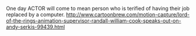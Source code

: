 One day ACTOR will come to mean person who is terified of having their job replaced by a computer. http://www.cartoonbrew.com/motion-capture/lord-of-the-rings-animation-supervisor-randall-william-cook-speaks-out-on-andy-serkis-99439.html